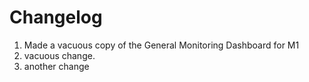 # Changelog

1. Made a vacuous copy of the General Monitoring Dashboard for M1
2. vacuous change.
3. another change
